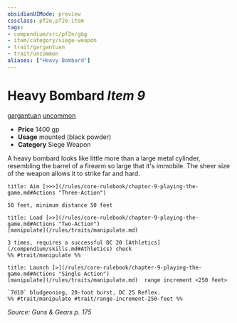 ```yaml
---
obsidianUIMode: preview
cssclass: pf2e,pf2e-item
tags:
- compendium/src/pf2e/g&g
- item/category/siege-weapon
- trait/gargantuan
- trait/uncommon
aliases: ["Heavy Bombard"]
---
```

# Heavy Bombard *Item 9*  
[gargantuan](/rules/traits/gargantuan-b1.md)  [uncommon](/rules/traits/uncommon.md)  

- **Price** 1400 gp
- **Usage** mounted (black powder)
- **Category** Siege Weapon

A heavy bombard looks like little more than a large metal cylinder, resembling the barrel of a firearm so large that it's immobile. The sheer size of the weapon allows it to strike far and hard.

```ad-embed-ability
title: Aim [>>>](/rules/core-rulebook/chapter-9-playing-the-game.md#Actions "Three-Action")

50 feet, minimum distance 50 feet
```

```ad-embed-ability
title: Load [>>](/rules/core-rulebook/chapter-9-playing-the-game.md#Actions "Two-Action")
[manipulate](/rules/traits/manipulate.md)  

3 times, requires a successful DC 20 [Athletics](/compendium/skills.md#Athletics) check  
%% #trait/manipulate %%
```

```ad-embed-ability
title: Launch [>](/rules/core-rulebook/chapter-9-playing-the-game.md#Actions "Single Action")
[manipulate](/rules/traits/manipulate.md)  range increment <250 feet>  

`7d10` bludgeoning, 20-foot burst, DC 25 Reflex.  
%% #trait/manipulate #trait/range-increment-250-feet %%
```

*Source: Guns & Gears p. 175*